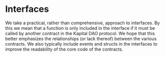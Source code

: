 # Interfaces

We take a practical, rather than comprehensive, approach to interfaces. By this we mean that a function is only included in the interface if it must be called by another contract in the Kapital DAO protocol. We hope that this better emphasizes the relationships (or lack thereof) between the various contracts. We also typically include events and structs in the interfaces to improve the readability of the core code of the contracts.
